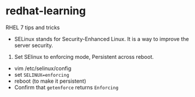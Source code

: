 # redhat-learning
RHEL 7 tips and tricks

- SELinux stands for Security-Enhanced Linux. It is a way to improve the server security.
1. Set SElinux to enforcing mode, Persistent across reboot.
- vim /etc/selinux/config
- set `SELINUX=enforcing`
- reboot (to make it persistent)
- Confirm that `getenforce` returns `Enforcing`
